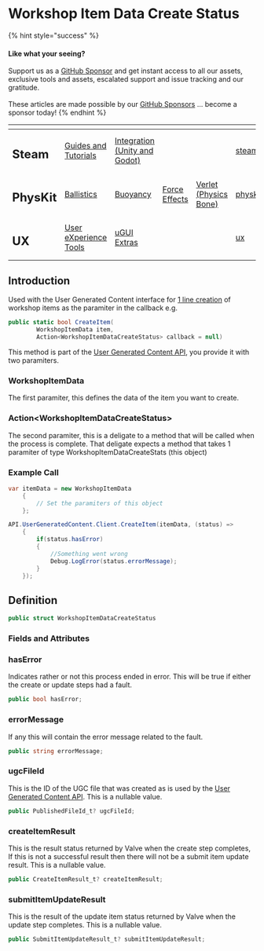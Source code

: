 # Workshop Item Data Create Status

{% hint style="success" %}
#### Like what your seeing?

Support us as a [GitHub Sponsor](../../../become-a-sponsor/) and get instant access to all our assets, exclusive tools and assets, escalated support and issue tracking and our gratitude.\
\
These articles are made possible by our [GitHub Sponsors](../../../become-a-sponsor/) ... become a sponsor today!
{% endhint %}

<table data-view="cards"><thead><tr><th></th><th></th><th></th><th></th><th></th><th data-hidden data-card-target data-type="content-ref"></th><th data-hidden data-card-cover data-type="files"></th></tr></thead><tbody><tr><td><h2>Steam</h2></td><td><a href="../../../company/steam/">Guides and Tutorials</a></td><td><a href="../">Integration (Unity and Godot)</a></td><td></td><td></td><td><a href="../../../company/steam/">steam</a></td><td><a href="../../../.gitbook/assets/Steamworks Card.png">Steamworks Card.png</a></td></tr><tr><td><h2>PhysKit</h2></td><td><a href="../../physkit/sample-scenes/fantasy-style-ballistic-simulation.md">Ballistics</a></td><td><a href="../../physkit/sample-scenes/1-buoyancy-example.md">Buoyancy</a></td><td><a href="../../physkit/sample-scenes/1-force-effect-fields.md">Force Effects</a></td><td><a href="../../physkit/sample-scenes/2-verlet-spring-skinned-mesh.md">Verlet (Physics Bone)</a></td><td><a href="../../physkit/">physkit</a></td><td><a href="../../../.gitbook/assets/PhysKit Card.png">PhysKit Card.png</a></td></tr><tr><td><h2>UX</h2></td><td><a href="../../ux/learning/core-concepts/">User eXperience Tools</a></td><td><a href="../../ux/learning/ugui-extras/">uGUI Extras</a></td><td></td><td></td><td><a href="../../ux/">ux</a></td><td><a href="../../../.gitbook/assets/Splash Screen (1).png">Splash Screen (1).png</a></td></tr></tbody></table>

## Introduction

Used with the User Generated Content interface for [1 line creation](../api/user-generated-content.md#create-and-update-items) of workshop items as the paramiter in the callback e.g.

```csharp
public static bool CreateItem(
        WorkshopItemData item, 
        Action<WorkshopItemDataCreateStatus> callback = null)
```

This method is part of the [User Generated Content API](../api/user-generated-content.md), you provide it with two paramiters.

### WorkshopItemData

The first paramiter, this defines the data of the item you want to create.

### Action\<WorkshopItemDataCreateStatus>

The second paramiter, this is a deligate to a method that will be called when the process is complete. That deligate expects a method that takes 1 paramiter of type WorkshopItemDataCreateStats (this object)&#x20;

### Example Call

```csharp
var itemData = new WorkshopItemData
    {
        // Set the paramiters of this object
    };

API.UserGeneratedContent.Client.CreateItem(itemData, (status) =>
    {
        if(status.hasError)
        {
            //Something went wrong
            Debug.LogError(status.errorMessage);
        }
    });
```

## Definition

```csharp
public struct WorkshopItemDataCreateStatus
```

### Fields and Attributes

### hasError

Indicates rather or not this process ended in error. This will be true if either the create or update steps had a fault.

```csharp
public bool hasError;
```

### errorMessage

If any this will contain the error message related to the fault.

```csharp
public string errorMessage;
```

### ugcFileId

This is the ID of the UGC file that was created as is used by the [User Generated Content API](../api/user-generated-content.md). This is a nullable value.

```csharp
public PublishedFileId_t? ugcFileId;
```

### createItemResult

This is the result status returned by Valve when the create step completes, If this is not a successful result then there will not be a submit item update result. This is a nullable value.

```csharp
public CreateItemResult_t? createItemResult;
```

### submitItemUpdateResult

This is the result of the update item status returned by Valve when the update step completes. This is a nullable value.

```csharp
public SubmitItemUpdateResult_t? submitItemUpdateResult;
```
